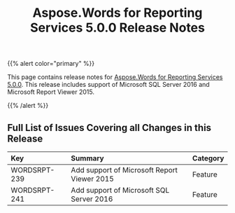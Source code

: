 ﻿---
title: Aspose.Words for Reporting Services 5.0.0 Release Notes
articleTitle: Aspose.Words for Reporting Services 5.0.0 Release Notes
linktitle: Aspose.Words for Reporting Services 5.0.0 Release Notes
description: "Aspose.Words for Reporting Services 5.0.0 Release Notes – the latest updates and fixes."
type: docs
weight: 40
url: /reportingservices/aspose-words-for-reporting-services-5-0-0-release-notes/
---

{{% alert color="primary" %}}

This page contains release notes for [Aspose.Words for Reporting Services 5.0.0](https://downloads.aspose.com/words/reportingservices/new-releases/aspose.words-for-reporting-services-5.0.0-\(msi\)/). This release includes support of Microsoft SQL Server 2016 and Microsoft Report Viewer 2015.

{{% /alert %}}

## Full List of Issues Covering all Changes in this Release

|Key |Summary |Category |
| :- | :- | :- |
|WORDSRPT-239 |Add support of Microsoft Report Viewer 2015 |Feature |
|WORDSRPT-241 |Add support of Microsoft SQL Server 2016 |Feature |

